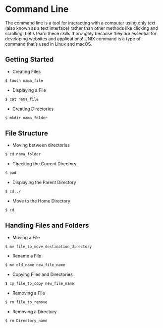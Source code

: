 # Command Line

The command line is a tool for interacting with a computer using only text (also known as a text interface) rather than other methods like clicking and scrolling. Let's learn these skills thoroughly because they are essential for developing websites and applications!
UNIX command is a type of command that’s used in Linux and macOS.

## Getting Started

- Creating Files

```bash
$ touch nama_file
```

- Displaying a File

```bash
$ cat nama_file
```

- Creating Directories

```bash
$ mkdir nama_folder
```

## File Structure

- Moving between directories

```bash
$ cd nama_folder
```

- Checking the Current Directory

```bash
$ pwd
```

- Displaying the Parent Directory

```bash
$ cd../
```

- Move to the Home Directory

```bash
$ cd
```

## Handling Files and Folders

- Moving a File

```bash
$ mv file_to_move destination_directory
```

- Rename a File

```bash
$ mv old_name new_file_name
```

- Copying Files and Directories

```bash
$ cp file_to_copy new_file_name
```

- Removing a File

```bash
$ rm file_to_remove
```

- Removing a Directory

```bash
$ rm Directory_name
```
